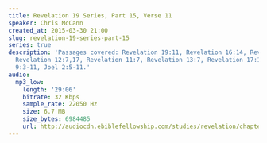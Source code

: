 ```yaml
---
title: Revelation 19 Series, Part 15, Verse 11
speaker: Chris McCann
created_at: 2015-03-30 21:00
slug: revelation-19-series-part-15
series: true
description: 'Passages covered: Revelation 19:11, Revelation 16:14, Revelation 20:7-8,
  Revelation 12:7,17, Revelation 11:7, Revelation 13:7, Revelation 17:14, Revelation
  9:3-11, Joel 2:5-11.'
audio:
  mp3_low:
    length: '29:06'
    bitrate: 32 Kbps
    sample_rate: 22050 Hz
    size: 6.7 MB
    size_bytes: 6984485
    url: http://audiocdn.ebiblefellowship.com/studies/revelation/chapter-19/2015.03.30_McCann_-_Revelation_19_Series_Part_15.mp3
---
```

